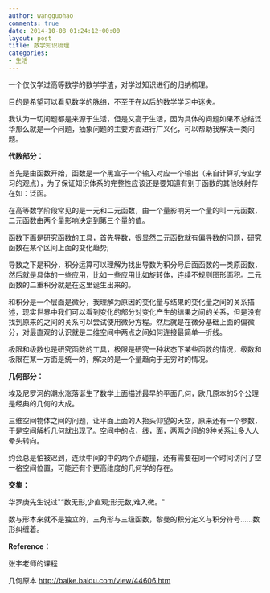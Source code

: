 ```yaml
---
author: wangguohao
comments: true
date: 2014-10-08 01:24:12+00:00
layout: post
title: 数学知识梳理
categories:
- 生活
---
```


一个仅仅学过高等数学的数学学渣，对学过知识进行的归纳梳理。

目的是希望可以看见数学的脉络，不至于在以后的数学学习中迷失。

我认为一切问题都是来源于生活，但是又高于生活，因为具体的问题如果不总结泛华那么就是一个问题，抽象问题的主要方面进行广义化，可以帮助我解决一类问题。

**代数部分：**

首先是由函数开始，函数是一个黑盒子一个输入对应一个输出（来自计算机专业学习的观点），为了保证知识体系的完整性应该还是要知道有别于函数的其他映射存在如：泛函。

在高等数学阶段常见的是一元和二元函数，由一个量影响另一个量的叫一元函数，二元函数由两个量影响决定到第三个量的值。

函数下面是研究函数的工具，首先导数，很显然二元函数就有偏导数的问题，研究函数在某个区间上面的变化趋势;

导数之下是积分，积分运算可以理解为找出导数为积分号后面函数的一类原函数，然后就是具体的一些应用，比如一些应用比如旋转体，连续不规则图形面积。二元函数的二重积分就是在这里诞生出来的。

和积分是一个层面是微分，我理解为原因的变化量与结果的变化量之间的关系描述，现实世界中我们可以看到变化的部分对变化产生的结果之间的关系，但是没有找到原来的之间的关系可以尝试使用微分方程。然后就是在微分基础上面的偏微分，对最直观的认识就是二维空间中两点之间如何连接最简单—折线。

极限和级数也是研究函数的工具，极限是研究一种状态下某些函数的情况，级数和极限在某一方面是统一的，解决的是一个量趋向于无穷时的情况。

**几何部分：**

埃及尼罗河的潮水涨落诞生了数学上面描述最早的平面几何，欧几原本的5个公理是经典的几何的大成。

三维空间物体之间的问题，让平面上面的人抬头仰望的天空，原来还有一个参数，于是空间解析几何就出现了。空间中的点，线，面，两两之间的9种关系让多人人晕头转向。

约会总是怕被迟到，连续中间的中的两个点碰撞，还有需要在同一个时间访问了空一格空间位置，可能还有个更高维度的几何学的存在。

**交集：**

华罗庚先生说过"“数无形,少直观;形无数,难入微。"

数与形本来就不是独立的，三角形与三级函数，黎曼的积分定义与积分符号......数形纠缠着。

**Reference：**

张宇老师的课程

几何原本 http://baike.baidu.com/view/44606.htm
